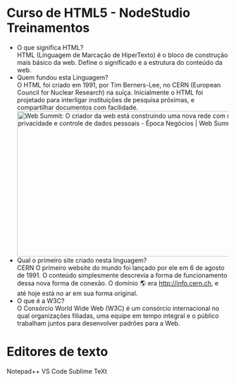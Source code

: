 # Curso de HTML5 - NodeStudio Treinamentos
- O que significa HTML?<br>
    HTML (Linguagem de Marcação de HiperTexto) é o bloco de construção mais básico da web. Define o significado e a estrutura do conteúdo da web.
- Quem fundou esta Linguagem?<br>
    O HTML foi criado em 1991, por Tim Berners-Lee, no CERN (European Council for Nuclear Research) na suíça. Inicialmente o HTML foi projetado para interligar instituições de pesquisa próximas, e compartilhar documentos com facilidade.
    <div style="center">
    <img src="https://s2.glbimg.com/QWL63fIOmxVVgdWzEOqMZMDohXM=/620x350/e.glbimg.com/og/ed/f/original/2018/11/05/gettyimages-1057706934.jpg" jsaction="load:XAeZkd;" jsname="HiaYvf" class="n3VNCb" alt="Web Summit: O criador da web está construindo uma nova rede com mais  privacidade e controle de dados pessoais - Época Negócios | Web Summit" data-noaft="1" style="width: 585px; height: 330.242px; margin: 0px;">
    </div>
- Qual o primeiro site criado nesta linguagem?<br>
    CERN
    O primeiro website do mundo foi lançado por ele em 6 de agosto de 1991. O conteúdo simplesmente descrevia a forma de funcionamento dessa nova forma de conexão. O domínio 🌎 era http://info.cern.ch, e até hoje está no ar em sua forma original.
- O que é a W3C?<br>
    O Consórcio World Wide Web (W3C) é um consórcio internacional no qual organizações filiadas, uma equipe em tempo integral e o público trabalham juntos para desenvolver padrões para a Web.

# Editores de texto
Notepad++
VS Code
Sublime TeXt